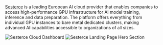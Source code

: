 <br>[Sesterce](https://sesterce.com) is a leading European AI cloud provider that enables companies to access high-performance GPU infrastructure for AI model training, inference and data preparation. The platform offers everything from individual GPU instances to bare metal dedicated clusters, making advanced AI capabilities accessible to organizations of all sizes.

![Sesterce Cloud Dashboard](https://media.contra.com/image/upload/fl_progressive/q_auto:best/de3yzgjixcldtjkzmmfc.webp)
![Sesterce Landing Page Hero Section](https://media.contra.com/image/upload/fl_progressive/q_auto:best/ffhmdkz6qkhlz68ce0gz.webp)
